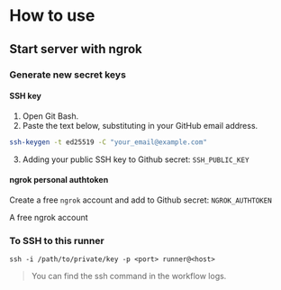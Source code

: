 # How to use

## Start server with ngrok

### Generate new secret keys

#### SSH key

1. Open Git Bash.
2. Paste the text below, substituting in your GitHub email address.

```sh
ssh-keygen -t ed25519 -C "your_email@example.com"
```

3. Adding your public SSH key to Github secret: `SSH_PUBLIC_KEY`

#### ngrok personal authtoken

Create a free `ngrok` account and add to Github secret: `NGROK_AUTHTOKEN`

A free ngrok account

### To SSH to this runner

`ssh -i /path/to/private/key -p <port> runner@<host>`

> You can find the ssh command in the workflow logs.
